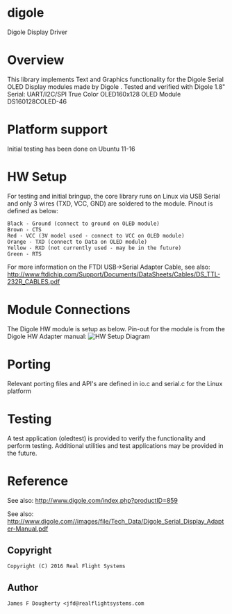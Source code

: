# digole
Digole Display Driver

# Overview

This library implements Text and Graphics functionality for the Digole Serial OLED Display modules made by Digole . Tested and verified with Digole 1.8" Serial: UART/I2C/SPI True Color OLED160x128 OLED Module DS160128COLED-46
# Platform support
Initial testing has been done on Ubuntu 11-16

# HW Setup
For testing and initial bringup, the core library runs on Linux via USB Serial and only 3 wires (TXD, VCC, GND) are soldered to the module. Pinout is defined as below:

    Black - Ground (connect to ground on OLED module)
    Brown - CTS
    Red - VCC (3V model used - connect to VCC on OLED module)
    Orange - TXD (connect to Data on OLED module)
    Yellow - RXD (not currently used - may be in the future)
    Green - RTS

For more information on the FTDI USB->Serial Adapter Cable, see also: http://www.ftdichip.com/Support/Documents/DataSheets/Cables/DS_TTL-232R_CABLES.pdf

# Module Connections
The Digole HW module is setup as below. Pin-out for the module is from the Digole HW Adapter manual:
![HW Setup Diagram](http://realflightsystems.com/techpubs/digole/hw_setup_ttl2323v3.jpg)

# Porting
Relevant porting files and API's are defined in io.c and serial.c for the Linux platform

# Testing
A test application (oledtest) is provided to verify the functionality and perform testing.
Additional utilities and test applications may be provided in the future.

# Reference

See also: http://www.digole.com/index.php?productID=859

See also: http://www.digole.com//images/file/Tech_Data/Digole_Serial_Display_Adapter-Manual.pdf

## Copyright
    Copyright (C) 2016 Real Flight Systems 

## Author
    James F Dougherty <jfd@realflightsystems.com
